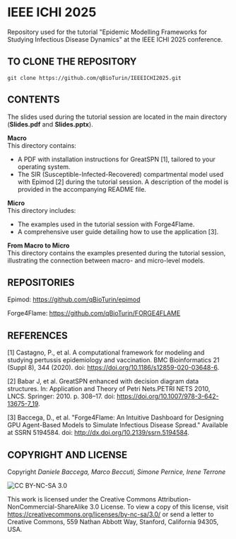 # IEEE ICHI 2025
Repository used for the tutorial "Epidemic Modelling Frameworks for Studying Infectious Disease Dynamics" at the IEEE ICHI 2025 conference.

## TO CLONE THE REPOSITORY

```
git clone https://github.com/qBioTurin/IEEEICHI2025.git
```

## CONTENTS
The slides used during the tutorial session are located in the main directory (**Slides.pdf** and **Slides.pptx**).

**Macro**  
This directory contains:
- A PDF with installation instructions for GreatSPN [1], tailored to your operating system.
- The SIR (Susceptible-Infected-Recovered) compartmental model used with Epimod [2] during the tutorial session. A description of the model is provided in the accompanying README file.

**Micro**  
This directory includes:
- The examples used in the tutorial session with Forge4Flame.
- A comprehensive user guide detailing how to use the application [3].

**From Macro to Micro**  
This directory contains the examples presented during the tutorial session, illustrating the connection between macro- and micro-level models.

## REPOSITORIES
Epimod: https://github.com/qBioTurin/epimod

Forge4Flame: https://github.com/qBioTurin/FORGE4FLAME 

## REFERENCES
[1] Castagno, P., et al. A computational framework for modeling and studying pertussis epidemiology and vaccination. BMC Bioinformatics 21 (Suppl 8), 344 (2020). doi: https://doi.org/10.1186/s12859-020-03648-6.

[2] Babar J, et al. GreatSPN enhanced with decision diagram data structures. In: Application and Theory of Petri Nets.PETRI NETS 2010, LNCS. Springer: 2010. p. 308–17. doi: https://doi.org/10.1007/978-3-642-13675-7_19.

[3] Baccega, D., et al. "Forge4Flame: An Intuitive Dashboard for Designing GPU Agent-Based Models to Simulate Infectious Disease Spread." Available at SSRN 5194584. doi: http://dx.doi.org/10.2139/ssrn.5194584.

## COPYRIGHT AND LICENSE
Copyright _Daniele Baccega, Marco Beccuti, Simone Pernice, Irene Terrone_

![CC BY-NC-SA 3.0](http://ccl.northwestern.edu/images/creativecommons/byncsa.png)

This work is licensed under the Creative Commons Attribution-NonCommercial-ShareAlike 3.0 License.  To view a copy of this license, visit https://creativecommons.org/licenses/by-nc-sa/3.0/ or send a letter to Creative Commons, 559 Nathan Abbott Way, Stanford, California 94305, USA.
